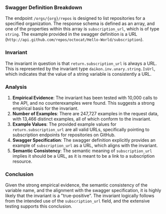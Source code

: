 ### Swagger Definition Breakdown
The endpoint `/orgs/{org}/repos` is designed to list repositories for a specified organization. The response schema is defined as an array, and one of the properties within this array is `subscription_url`, which is of type `string`. The example provided in the swagger definition is a URL (`http://api.github.com/repos/octocat/Hello-World/subscription`).

### Invariant
The invariant in question is that `return.subscription_url` is always a URL. This is represented by the invariant type `daikon.inv.unary.string.IsUrl`, which indicates that the value of a string variable is consistently a URL.

### Analysis
1. **Empirical Evidence**: The invariant has been tested with 10,000 calls to the API, and no counterexamples were found. This suggests a strong empirical basis for the invariant.
2. **Number of Examples**: There are 247,727 examples in the request data, with 13,466 distinct examples, all of which conform to the invariant.
3. **Example Values**: The provided example values for `return.subscription_url` are all valid URLs, specifically pointing to subscription endpoints for repositories on GitHub.
4. **Swagger Specification**: The swagger definition explicitly provides an example of `subscription_url` as a URL, which aligns with the invariant.
5. **Semantic Consistency**: The semantic meaning of `subscription_url` implies it should be a URL, as it is meant to be a link to a subscription resource.

### Conclusion
Given the strong empirical evidence, the semantic consistency of the variable name, and the alignment with the swagger specification, it is highly likely that the invariant is a "true-positive". The invariant logically follows from the intended use of the `subscription_url` field, and the extensive testing supports this conclusion.
